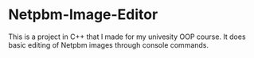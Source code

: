 # Netpbm-Image-Editor
This is a project in C++ that I made for my univesity OOP course. It does basic editing of Netpbm images through console commands.
